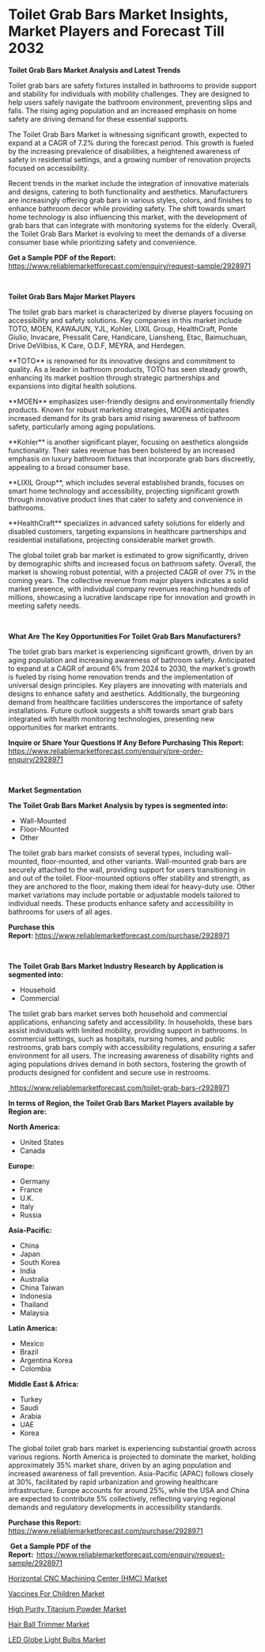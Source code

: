 <p><h1>Toilet Grab Bars Market Insights, Market Players and Forecast Till 2032</h1></p><p><strong>Toilet Grab Bars Market Analysis and Latest Trends</strong></p>
<p><p>Toilet grab bars are safety fixtures installed in bathrooms to provide support and stability for individuals with mobility challenges. They are designed to help users safely navigate the bathroom environment, preventing slips and falls. The rising aging population and an increased emphasis on home safety are driving demand for these essential supports.</p><p>The Toilet Grab Bars Market is witnessing significant growth, expected to expand at a CAGR of 7.2% during the forecast period. This growth is fueled by the increasing prevalence of disabilities, a heightened awareness of safety in residential settings, and a growing number of renovation projects focused on accessibility. </p><p>Recent trends in the market include the integration of innovative materials and designs, catering to both functionality and aesthetics. Manufacturers are increasingly offering grab bars in various styles, colors, and finishes to enhance bathroom decor while providing safety. The shift towards smart home technology is also influencing this market, with the development of grab bars that can integrate with monitoring systems for the elderly. Overall, the Toilet Grab Bars Market is evolving to meet the demands of a diverse consumer base while prioritizing safety and convenience.</p></p>
<p><strong>Get a Sample PDF of the Report:&nbsp;</strong> <a href="https://www.reliablemarketforecast.com/enquiry/request-sample/2928971?utm_campaign=1900&utm_medium=2&utm_source=Github&utm_content=ia&utm_term=12032025&utm_id=toilet-grab-bars">https://www.reliablemarketforecast.com/enquiry/request-sample/2928971</a></p>
<p>&nbsp;</p>
<p><strong>Toilet Grab Bars Major Market Players</strong></p>
<p><p>The toilet grab bars market is characterized by diverse players focusing on accessibility and safety solutions. Key companies in this market include TOTO, MOEN, KAWAJUN, YJL, Kohler, LIXIL Group, HealthCraft, Ponte Giulio, Invacare, Pressalit Care, Handicare, Liansheng, Etac, Baimuchuan, Drive DeVilbiss, K Care, O.D.F, MEYRA, and Herdegen.</p><p>**TOTO** is renowned for its innovative designs and commitment to quality. As a leader in bathroom products, TOTO has seen steady growth, enhancing its market position through strategic partnerships and expansions into digital health solutions.</p><p>**MOEN** emphasizes user-friendly designs and environmentally friendly products. Known for robust marketing strategies, MOEN anticipates increased demand for its grab bars amid rising awareness of bathroom safety, particularly among aging populations.</p><p>**Kohler** is another significant player, focusing on aesthetics alongside functionality. Their sales revenue has been bolstered by an increased emphasis on luxury bathroom fixtures that incorporate grab bars discreetly, appealing to a broad consumer base.</p><p>**LIXIL Group**, which includes several established brands, focuses on smart home technology and accessibility, projecting significant growth through innovative product lines that cater to safety and convenience in bathrooms.</p><p>**HealthCraft** specializes in advanced safety solutions for elderly and disabled customers, targeting expansions in healthcare partnerships and residential installations, projecting considerable market growth.</p><p>The global toilet grab bar market is estimated to grow significantly, driven by demographic shifts and increased focus on bathroom safety. Overall, the market is showing robust potential, with a projected CAGR of over 7% in the coming years. The collective revenue from major players indicates a solid market presence, with individual company revenues reaching hundreds of millions, showcasing a lucrative landscape ripe for innovation and growth in meeting safety needs.</p></p>
<p>&nbsp;</p>
<p><strong>What Are The Key Opportunities For Toilet Grab Bars Manufacturers?</strong></p>
<p><p>The toilet grab bars market is experiencing significant growth, driven by an aging population and increasing awareness of bathroom safety. Anticipated to expand at a CAGR of around 6% from 2024 to 2030, the market's growth is fueled by rising home renovation trends and the implementation of universal design principles. Key players are innovating with materials and designs to enhance safety and aesthetics. Additionally, the burgeoning demand from healthcare facilities underscores the importance of safety installations. Future outlook suggests a shift towards smart grab bars integrated with health monitoring technologies, presenting new opportunities for market entrants.</p></p>
<p><strong>Inquire or Share Your Questions If Any Before Purchasing This Report:</strong> <a href="https://www.reliablemarketforecast.com/enquiry/pre-order-enquiry/2928971?utm_campaign=1900&utm_medium=2&utm_source=Github&utm_content=ia&utm_term=12032025&utm_id=toilet-grab-bars">https://www.reliablemarketforecast.com/enquiry/pre-order-enquiry/2928971</a></p>
<p>&nbsp;</p>
<p><strong>Market Segmentation</strong></p>
<p><strong>The Toilet Grab Bars Market Analysis by types is segmented into:</strong></p>
<p><ul><li>Wall-Mounted</li><li>Floor-Mounted</li><li>Other</li></ul></p>
<p><p>The toilet grab bars market consists of several types, including wall-mounted, floor-mounted, and other variants. Wall-mounted grab bars are securely attached to the wall, providing support for users transitioning in and out of the toilet. Floor-mounted options offer stability and strength, as they are anchored to the floor, making them ideal for heavy-duty use. Other market variations may include portable or adjustable models tailored to individual needs. These products enhance safety and accessibility in bathrooms for users of all ages.</p></p>
<p><strong>Purchase this Report:&nbsp;</strong><a href="https://www.reliablemarketforecast.com/purchase/2928971?utm_campaign=1900&utm_medium=2&utm_source=Github&utm_content=ia&utm_term=12032025&utm_id=toilet-grab-bars">https://www.reliablemarketforecast.com/purchase/2928971</a></p>
<p>&nbsp;</p>
<p><strong>The Toilet Grab Bars Market Industry Research by Application is segmented into:</strong></p>
<p><ul><li>Household</li><li>Commercial</li></ul></p>
<p><p>The toilet grab bars market serves both household and commercial applications, enhancing safety and accessibility. In households, these bars assist individuals with limited mobility, providing support in bathrooms. In commercial settings, such as hospitals, nursing homes, and public restrooms, grab bars comply with accessibility regulations, ensuring a safer environment for all users. The increasing awareness of disability rights and aging populations drives demand in both sectors, fostering the growth of products designed for confident and secure use in restrooms.</p></p>
<p><a href="https://www.reliablemarketforecast.com/toilet-grab-bars-r2928971?utm_campaign=1900&utm_medium=2&utm_source=Github&utm_content=ia&utm_term=12032025&utm_id=toilet-grab-bars">&nbsp;https://www.reliablemarketforecast.com/toilet-grab-bars-r2928971</a></p>
<p><strong>In terms of Region, the Toilet Grab Bars Market Players available by Region are:</strong></p>
<p>
    <p> <strong> North America: </strong>
        <ul>
            <li>United States</li>
            <li>Canada</li>
        </ul>
        </p> 
    <p> <strong> Europe: </strong>
        <ul>
            <li>Germany</li>
            <li>France</li>
            <li>U.K.</li>
            <li>Italy</li>
            <li>Russia</li>
        </ul>
        </p> 
    <p> <strong> Asia-Pacific: </strong>
        <ul>
            <li>China</li>
            <li>Japan</li>
            <li>South Korea</li>
            <li>India</li>
            <li>Australia</li>
            <li>China Taiwan</li>
            <li>Indonesia</li>
            <li>Thailand</li>
            <li>Malaysia</li>
        </ul>
        </p> 
    <p> <strong> Latin America: </strong>
        <ul>
            <li>Mexico</li>
            <li>Brazil</li>
            <li>Argentina Korea</li>
            <li>Colombia</li>
        </ul>
        </p> 
    <p> <strong> Middle East & Africa: </strong>
        <ul>
            <li>Turkey</li>
            <li>Saudi</li>
            <li>Arabia</li>
            <li>UAE</li>
            <li>Korea</li>
        </ul>
    </p>
    </p>
<p><p>The global toilet grab bars market is experiencing substantial growth across various regions. North America is projected to dominate the market, holding approximately 35% market share, driven by an aging population and increased awareness of fall prevention. Asia-Pacific (APAC) follows closely at 30%, facilitated by rapid urbanization and growing healthcare infrastructure. Europe accounts for around 25%, while the USA and China are expected to contribute 5% collectively, reflecting varying regional demands and regulatory developments in accessibility standards. </p></p>
<p><strong>Purchase this Report: </strong><a href="https://www.reliablemarketforecast.com/purchase/2928971?utm_campaign=1900&utm_medium=2&utm_source=Github&utm_content=ia&utm_term=12032025&utm_id=toilet-grab-bars">https://www.reliablemarketforecast.com/purchase/2928971</a></p>
<p>&nbsp;<strong>Get a Sample PDF of the Report:&nbsp;&nbsp;</strong><a href="https://www.reliablemarketforecast.com/enquiry/request-sample/2928971?utm_campaign=1900&utm_medium=2&utm_source=Github&utm_content=ia&utm_term=12032025&utm_id=toilet-grab-bars">https://www.reliablemarketforecast.com/enquiry/request-sample/2928971</a></p>
<p><strong></strong></p>
<p><p><a href="https://github.com/madethkijori/Market-Research-Report-List-1/blob/main/horizontal-cnc-machining-center-hmc-market.md?utm_campaign=1900&utm_medium=2&utm_source=Github&utm_content=ia&utm_term=12032025&utm_id=toilet-grab-bars">Horizontal CNC Machining Center (HMC) Market</a></p><p><a href="https://github.com/cayposshefin/Market-Research-Report-List-1/blob/main/vaccines-for-children-market.md?utm_campaign=1900&utm_medium=2&utm_source=Github&utm_content=ia&utm_term=12032025&utm_id=toilet-grab-bars">Vaccines For Children Market</a></p><p><a href="https://github.com/kanetaerkid/Market-Research-Report-List-1/blob/main/high-purity-titanium-powder-market.md?utm_campaign=1900&utm_medium=2&utm_source=Github&utm_content=ia&utm_term=12032025&utm_id=toilet-grab-bars">High Purity Titanium Powder Market</a></p><p><a href="https://github.com/busamoleankk/Market-Research-Report-List-1/blob/main/hair-ball-trimmer-market.md?utm_campaign=1900&utm_medium=2&utm_source=Github&utm_content=ia&utm_term=12032025&utm_id=toilet-grab-bars">Hair Ball Trimmer Market</a></p><p><a href="https://github.com/leoustolja/Market-Research-Report-List-1/blob/main/led-globe-light-bulbs-market.md?utm_campaign=1900&utm_medium=2&utm_source=Github&utm_content=ia&utm_term=12032025&utm_id=toilet-grab-bars">LED Globe Light Bulbs Market</a></p></p>